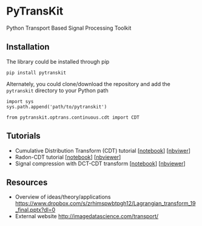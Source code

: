 # PyTransKit
Python Transport Based Signal Processing Toolkit

## Installation
The library could be installed through pip
```
pip install pytranskit
```
Alternately, you could clone/download the repository and add the `pytranskit` directory to your Python path
```
import sys
sys.path.append('path/to/pytranskit')

from pytranskit.optrans.continuous.cdt import CDT
```

## Tutorials
- Cumulative Distribution Transform (CDT) tutorial [[notebook](https://github.com/rohdelab/PyTransKit/blob/master/tutorials/01_tutorial_cdt.ipynb)] [[nbviwer](https://nbviewer.jupyter.org/github/rohdelab/PyTransKit/blob/master/tutorials/01_tutorial_cdt.ipynb)]
- Radon-CDT tutorial [[notebook](https://github.com/rohdelab/PyTransKit/blob/master/tutorials/02_tutorial_rcdt.ipynb)] [[nbviewer](https://nbviewer.jupyter.org/github/rohdelab/PyTransKit/blob/master/tutorials/02_tutorial_rcdt.ipynb)]
- Signal compression with DCT-CDT transform [[notebook](https://github.com/rohdelab/PyTransKit/blob/master/tutorials/Example_01_CDT-DCT-Reconstruction.ipynb)] [[nbviewer](https://nbviewer.jupyter.org/github/rohdelab/PyTransKit/blob/master/tutorials/Example_01_CDT-DCT-Reconstruction.ipynb)]

## Resources
- Overview of ideas/theory/applications https://www.dropbox.com/s/zrhimspwbtpgh12/Lagrangian_transform_19_final.pptx?dl=0
- External website http://imagedatascience.com/transport/
